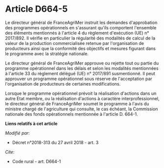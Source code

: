 # Article D664-5

Le directeur général de FranceAgriMer instruit les demandes d'approbation des programmes opérationnels en s'assurant qu'ils
comportent l'ensemble des éléments mentionnés à l'article 4 du règlement d'exécution (UE) n° 2017/892. Il vérifie en
particulier la régularité des modalités de calcul de la valeur de la production commercialisée retenue par l'organisation de
producteurs ainsi que la conformité des objectifs et mesures figurant dans le programme avec la stratégie nationale.

Le directeur général de FranceAgriMer approuve ou rejette tout ou partie du programme opérationnel dans les délais et selon
les modalités mentionnées à l'article 33 du règlement délégué (UE) n° 2017/891 susmentionné. Il peut approuver un programme
opérationnel sous réserve de l'acceptation par l'organisation de producteurs de certaines modifications.

Lorsque le programme opérationnel prévoit la réalisation d'actions dans un autre Etat membre, ou la réalisation d'actions à
caractère interprofessionnel, le directeur général de FranceAgriMer soumet le programme à l'avis du ministre chargé de
l'agriculture qui consulte, le cas échéant, la Commission nationale des fonds opérationnels mentionnée à l'article D. 664-1.

**Liens relatifs à cet article**

_Modifié par_:

  - Décret n°2018-313 du 27 avril 2018 - art. 3

_Cite_:

  - Code rural - art. D664-1
